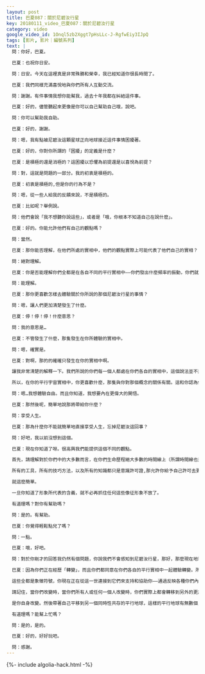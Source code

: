 ```yaml
---
layout: post
title: 巴夏087：關於尼碧汝行星
key: 20180111_video_巴夏087：關於尼碧汝行星
category: video
google_video_id: 1Onql5zb2Xggt7pHsLLc-J-RgfwEiy3IJpQ
tags: [影片, 影片｜編號系列]
text: |
  問：你好，巴夏。

  巴夏：也祝你日安。

  問：日安。今天在這裡真是非常殊勝和榮幸，我已經知道你很長時間了。

  巴夏：我們同樣充滿喜悅地與你們所有人互動交流。

  問：謝謝。有件事情我想你能幫我，過去十年我都在糾結這件事。

  巴夏：好的，儘管聽起來更像是你可以自己幫助自己哦，說吧。

  問：你可以幫助我自助。

  巴夏：好的，謝謝。

  問：嗯，我有點被尼碧汝這顆星球正向地球接近這件事情困擾著。

  巴夏：好的，你對你所謂的「困擾」的定義是什麼？

  巴夏：是積極的還是消極的？這困擾以恐懼為前提還是以喜悅為前提？

  問：對，這就是問題的一部分。我的初衷是積極的。

  巴夏：初衷是積極的,但是你的行為不是？

  問：嗯，從一些人給我的反饋來說，不是積極的。

  巴夏：比如呢？舉例說。

  問：他們會說「我不想聽你說這些」，或者是「哦，你根本不知道自己在說什麼」。

  巴夏：好的。你能允許他們有自己的觀點嗎？

  問：當然。

  巴夏：那你能否理解，在他們所處的實相中，他們的觀點實際上可能代表了他們自己的實相？

  問：絕對理解。

  巴夏：你是否能理解你們全都是在各自不同的平行實相中——你們發出什麼頻率的振動，你們就會得到什麼樣的？

  問：能理解。

  巴夏：那你更喜歡怎樣去體驗關於你所說的那個尼碧汝行星的事情？

  問：嗯，讓人們更加清楚發生了什麼。

  巴夏：停！停！停！什麼意思？

  問：我的意思是…

  巴夏：不管發生了什麼，那隻發生在你所體驗的實相中。

  問：嗯，確實是。

  巴夏：對啊，那的的確確只發生在你的實相中啊。

  讓我非常清楚的解釋一下。我們所說的你們每一個人都處在你們各自的實相中，這個說法並不是一個象徵性說法。我們是毫不誇張、確確實實地在說，你們都是在你們各自獨立不同的平行宇宙裡，各自在完全的、徹底的、全然不同的宇宙裡，這種不同是物質性的、的的確確的，真實並不誇張。

  所以，在你的平行宇宙實相中，你更喜歡什麼，那隻與你對那個概念的關係有關。這和你認為你需要怎麼告訴別人沒有關係。你想怎樣體驗你所得知的這個尼碧汝的概念？

  問：嗯…我想體驗自由。而且你知道，我想要內在更偉大的開悟。

  巴夏：那然後呢，簡單地說那將帶給你什麼？

  問：享受人生。

  巴夏：那為什麼你不能就簡單地直接享受人生，忘掉尼碧汝這回事？

  問：好吧，我以前沒想到這個。

  巴夏：現在你知道了呀。很高興我們能提供這個不同的觀點。

  首先，請理解對於你們中的大多數而言，在你們生命歷程絕大多數的時間線上（所謂時間線也是象徵性的，不是真實存在的）, 你們不會以任何形式感知到這個行星的物理實相，儘管這樣的物理實相是存在的。所以你們討論的只是你們同那個想法象徵性的能量連接, 就如同當你們談到宇航時，你們以同樣的方式在討論其它所有星球與你們象徵性的能量連接，可以這麼說。這些只是在你意識裡的想法的投射，他們並不控制你，而是反映你，所以你擁有了一個個工具、一個意識許可證，用來更多地學習瞭解你自己。

  所有的工具，所有的技巧方法，以及所有的知識都只是意識許可證,那允許你給予自己許可去更加成為真正的你。如果那個意識許可對你有效，那很好。但並不一定它就對其他人也有效。但是如果你發現，你已經知道了你更喜歡的意識許可服務於你的方式，你希望生活中能簡單地擁有更多歡樂，那麼你就不需要什麼意識許可證了，就去生活得更快樂就可以了。

  就這麼簡單。

  一旦你知道了形象所代表的含義，就不必再抓住任何這些像征形象不放了。

  有道理嗎？對你有幫助嗎？

  問：是的。有幫助。

  巴夏：你覺得輕鬆點兒了嗎？

  問：一點。

  巴夏：哦，好吧。

  問：對於你剛才的回答我仍然有個問題，你說我們不會感知到尼碧汝行星，那好，那麼現在地球究竟發生了什麼呢？如果尼碧汝行星不會被我們感知到，為什麼還是發生了這些事？

  巴夏：因為你們正在經歷「轉變」，而且你們都同意在你們各自的平行實相中一起體驗轉變。所以，因為這是一個——我就全都放在一起說吧——一個覺醒和轉變的時代。你們正在同一切代表「由黑暗轉化成光明」的象徵符號建立聯繫，尼碧汝行星就是這些像征之一。

  這些全都是象徵符號，你現在正在從這一世連接到它們來支持和協助你——通過反映各種你們內在意識和能量的轉變來一次性地決定，哪種實相是你們所偏好去體驗的。

  請記住，當你們改變時，當你們所有人或任何一個人改變時，你們實際上都會轉移到另外的更加代表你們各自所作出改變的不同平行實相中。實際上你們永遠不會改變世界，你永遠不會改變這個地球，這個你和其他人棲居的星球。你通過改變自己就會直接平移到一個平行實相，這個平行實相更代表你所偏好的振動，而且那些同樣更代表這種振動的人們已經出現在這個地球實相中了，過去那個地球會一直存在而且永遠不會改變。

  是你自身改變。然後帶著自己平移到另一個同時性共存的平行地球，這樣的平行地球有無數個，所以，決定哪個平行地球是你更喜歡的，然後那就是你體驗著外在那個叫做「變化」的幻象。其實根本沒有任何外在改變發生。只是你把自己帶入到了另一個平行實相，並得到一個全然不同的地球的反映。

  有道理嗎？能幫上忙嗎？

  問：是的，是的。

  巴夏：好的，好好玩吧。

  問：感謝。
---
```


{%- include algolia-hack.html -%}
